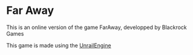 # Far Away

This is an online version of the game FarAway, developped by Blackrock Games

This game is made using the [UnrailEngine](https://github.com/d0rianb/UnrailEngine)
